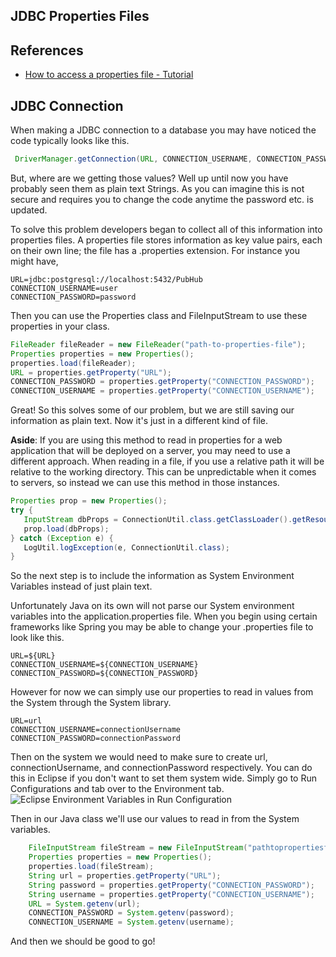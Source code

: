 ## JDBC Properties Files

## References
- [How to access a properties file - Tutorial](https://www.dev2qa.com/how-to-load-jdbc-configuration-from-properties-file-example/)

## JDBC Connection
When making a JDBC connection to a database you may have noticed the code typically looks like this. 
```java 
 DriverManager.getConnection(URL, CONNECTION_USERNAME, CONNECTION_PASSWORD);
```
But, where are we getting those values? Well up until now you have probably seen them as plain text Strings. As you can imagine this is not secure and requires you to change the code anytime the password etc. is updated. 

To solve this problem developers began to collect all of this information into properties files. A properties file stores information as key value pairs, each on their own line; the file has a .properties extension. For instance you might have, 

```properties
URL=jdbc:postgresql://localhost:5432/PubHub
CONNECTION_USERNAME=user
CONNECTION_PASSWORD=password
```
Then you can use the Properties class and FileInputStream to use these properties in your class.  

```java
FileReader fileReader = new FileReader("path-to-properties-file"); 
Properties properties = new Properties(); 
properties.load(fileReader);
URL = properties.getProperty("URL");	
CONNECTION_PASSWORD = properties.getProperty("CONNECTION_PASSWORD"); 
CONNECTION_USERNAME = properties.getProperty("CONNECTION_USERNAME"); 
```
Great! So this solves some of our problem, but we are still saving our information as plain text. Now it's just in a different kind of file. 

**Aside**: If you are using this method to read in properties for a web application that will be deployed on a server, you may need to use a different approach. When reading in a file, if you use a relative path it will be relative to the working directory. This can be unpredictable when it comes to servers, so instead we can use this method in those instances. 

```java
Properties prop = new Properties();
try {
   InputStream dbProps = ConnectionUtil.class.getClassLoader().getResourceAsStream("database.properties");
   prop.load(dbProps);
} catch (Exception e) {
   LogUtil.logException(e, ConnectionUtil.class);
}
```

So the next step is to include the information as System Environment Variables instead of just plain text.

Unfortunately Java on its own will not parse our System environment variables into the application.properties file. When you begin using certain frameworks like Spring you may be able to change your .properties file to look like this. 

```properties
URL=${URL}
CONNECTION_USERNAME=${CONNECTION_USERNAME}
CONNECTION_PASSWORD=${CONNECTION_PASSWORD}
```
However for now we can simply use our properties to read in values from the System through the System library.

```properties
URL=url
CONNECTION_USERNAME=connectionUsername
CONNECTION_PASSWORD=connectionPassword
```
Then on the system we would need to make sure to create url, connectionUsername, and connectionPassword respectively. You can do this in Eclipse if you don't want to set them system wide. Simply go to Run Configurations and tab over to the Environment tab.
![Eclipse Environment Variables in Run Configuration](EnvironmentVariables.png)

Then in our Java class we'll use our values to read in from the System variables. 
```java
    FileInputStream fileStream = new FileInputStream("pathtopropertiesfile");
    Properties properties = new Properties();
    properties.load(fileStream);
	String url = properties.getProperty("URL");
	String password = properties.getProperty("CONNECTION_PASSWORD");
	String username = properties.getProperty("CONNECTION_USERNAME");
	URL = System.getenv(url);
	CONNECTION_PASSWORD = System.getenv(password);
	CONNECTION_USERNAME = System.getenv(username);
```
And then we should be good to go!


